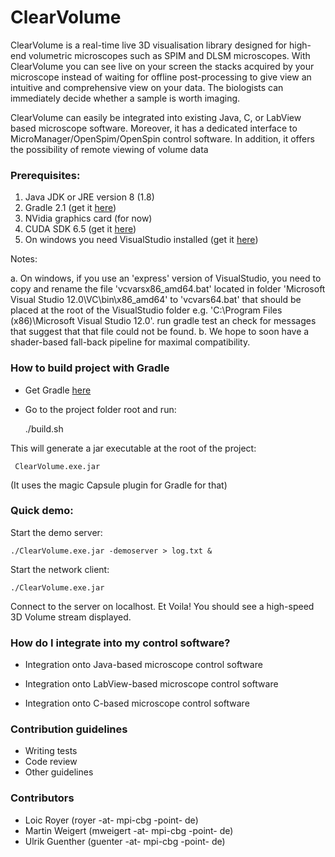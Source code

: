 # ClearVolume #

ClearVolume is a real-time live 3D visualisation library designed for high-end volumetric microscopes such as SPIM and DLSM microscopes. With ClearVolume you can see live on your screen the stacks acquired by your microscope instead of waiting for offline post-processing to give view an intuitive and comprehensive view on your data. The biologists can immediately decide whether a sample is worth imaging. 

ClearVolume can easily be integrated into existing Java, C, or LabView based microscope software. Moreover, it has a dedicated interface to MicroManager/OpenSpim/OpenSpin control software. In addition, it offers the possibility of remote viewing of volume data

### Prerequisites:

 1. Java JDK or JRE version 8 (1.8)  
 2. Gradle 2.1 (get it [here](http://www.gradle.org/downloads))
 3. NVidia graphics card (for now)
 4. CUDA SDK 6.5 (get it [here](http://developer.nvidia.com/cuda-downloads))
 5. On windows you need VisualStudio installed (get it [here](http://www.visualstudio.com/downloads/download-visual-studio-vs#d-express-windows-desktop))

Notes:
 
  a. On windows, if you use an 'express' version of VisualStudio, you need to copy and rename the file 'vcvarsx86_amd64.bat' located in folder 'Microsoft Visual Studio 12.0\VC\bin\x86_amd64'  to 'vcvars64.bat' that should be placed at the root of the VisualStudio folder e.g. 'C:\Program Files (x86)\Microsoft Visual Studio 12.0'. run gradle test an check for messages that suggest that that file could not be found.
  b. We hope to soon have a shader-based fall-back pipeline for maximal compatibility.

### How to build project with Gradle

* Get Gradle [here](http://www.gradle.org/)

* Go to the project folder root and run:

     ./build.sh

This will generate a jar executable at the root of the project:

     ClearVolume.exe.jar

(It uses the magic Capsule plugin for Gradle for that)

### Quick demo:

Start the demo server:

    ./ClearVolume.exe.jar -demoserver > log.txt &

Start the network client:

    ./ClearVolume.exe.jar

Connect to the server on localhost. Et Voila!
You should see a high-speed 3D Volume stream
displayed.

### How do I integrate into my control software? ###

* Integration onto Java-based microscope control software

* Integration onto LabView-based microscope control software

* Integration onto C-based microscope control software

### Contribution guidelines ###

* Writing tests
* Code review
* Other guidelines

### Contributors ###

* Loic Royer (royer -at- mpi-cbg -point- de)
* Martin Weigert (mweigert -at- mpi-cbg -point- de)
* Ulrik Guenther (guenter -at- mpi-cbg -point- de)